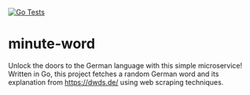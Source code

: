 [![Go Tests](https://github.com/schufeli/minute-word/actions/workflows/test.yml/badge.svg)](https://github.com/schufeli/minute-word/actions/workflows/test.yml)

# minute-word
Unlock the doors to the German language with this simple microservice! Written in Go, this project fetches a random German word and its explanation from https://dwds.de/ using web scraping techniques.
